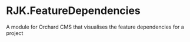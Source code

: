 # RJK.FeatureDependencies
A module for Orchard CMS that visualises the feature dependencies for a project
